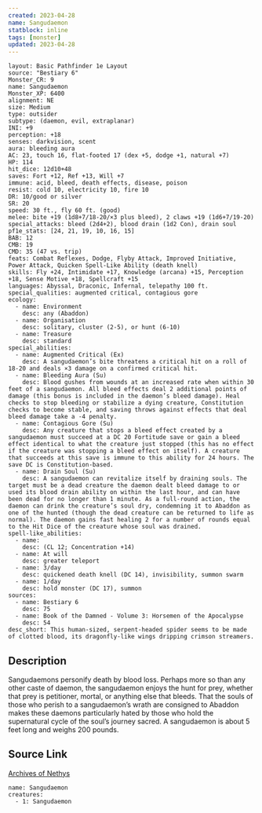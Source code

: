 ```yaml
---
created: 2023-04-28
name: Sangudaemon
statblock: inline
tags: [monster]
updated: 2023-04-28
---
```

```statblock
layout: Basic Pathfinder 1e Layout
source: "Bestiary 6"
Monster_CR: 9
name: Sangudaemon
Monster_XP: 6400
alignment: NE
size: Medium
type: outsider
subtype: (daemon, evil, extraplanar)
INI: +9
perception: +18
senses: darkvision, scent
aura: bleeding aura
AC: 23, touch 16, flat-footed 17 (dex +5, dodge +1, natural +7)
HP: 114
hit_dice: 12d10+48
saves: Fort +12, Ref +13, Will +7
immune: acid, bleed, death effects, disease, poison
resist: cold 10, electricity 10, fire 10
DR: 10/good or silver
SR: 20
speed: 30 ft., fly 60 ft. (good)
melee: bite +19 (1d8+7/18-20/×3 plus bleed), 2 claws +19 (1d6+7/19-20)
special_attacks: bleed (2d4+2), blood drain (1d2 Con), drain soul
pf1e_stats: [24, 21, 19, 10, 16, 15]
BAB: 12
CMB: 19
CMD: 35 (47 vs. trip)
feats: Combat Reflexes, Dodge, Flyby Attack, Improved Initiative, Power Attack, Quicken Spell-Like Ability (death knell)
skills: Fly +24, Intimidate +17, Knowledge (arcana) +15, Perception +18, Sense Motive +18, Spellcraft +15
languages: Abyssal, Draconic, Infernal, telepathy 100 ft.
special_qualities: augmented critical, contagious gore
ecology:
  - name: Environment
    desc: any (Abaddon)
  - name: Organisation
    desc: solitary, cluster (2-5), or hunt (6-10)
  - name: Treasure
    desc: standard
special_abilities:
  - name: Augmented Critical (Ex)
    desc: A sangudaemon’s bite threatens a critical hit on a roll of 18-20 and deals ×3 damage on a confirmed critical hit.
  - name: Bleeding Aura (Su)
    desc: Blood gushes from wounds at an increased rate when within 30 feet of a sangudaemon. All bleed effects deal 2 additional points of damage (this bonus is included in the daemon’s bleed damage). Heal checks to stop bleeding or stabilize a dying creature, Constitution checks to become stable, and saving throws against effects that deal bleed damage take a -4 penalty.
  - name: Contagious Gore (Su)
    desc: Any creature that stops a bleed effect created by a sangudaemon must succeed at a DC 20 Fortitude save or gain a bleed effect identical to what the creature just stopped (this has no effect if the creature was stopping a bleed effect on itself). A creature that succeeds at this save is immune to this ability for 24 hours. The save DC is Constitution-based.
  - name: Drain Soul (Su)
    desc: A sangudaemon can revitalize itself by draining souls. The target must be a dead creature the daemon dealt bleed damage to or used its blood drain ability on within the last hour, and can have been dead for no longer than 1 minute. As a full-round action, the daemon can drink the creature’s soul dry, condemning it to Abaddon as one of the hunted (though the dead creature can be returned to life as normal). The daemon gains fast healing 2 for a number of rounds equal to the Hit Dice of the creature whose soul was drained.
spell-like_abilities:
  - name:
    desc: (CL 12; Concentration +14)
  - name: At will
    desc: greater teleport
  - name: 3/day
    desc: quickened death knell (DC 14), invisibility, summon swarm
  - name: 1/day
    desc: hold monster (DC 17), summon
sources:
  - name: Bestiary 6
    desc: 75
  - name: Book of the Damned - Volume 3: Horsemen of the Apocalypse
    desc: 54
desc_short: This human-sized, serpent-headed spider seems to be made of clotted blood, its dragonfly-like wings dripping crimson streamers.
```
## Description
Sangudaemons personify death by blood loss. Perhaps more so than any other caste of daemon, the sangudaemon enjoys the hunt for prey, whether that prey is petitioner, mortal, or anything else that bleeds. That the souls of those who perish to a sangudaemon’s wrath are consigned to Abaddon makes these daemons particularly hated by those who hold the supernatural cycle of the soul’s journey sacred. A sangudaemon is about 5 feet long and weighs 200 pounds.
## Source Link
[Archives of Nethys](https://aonprd.com/MonsterDisplay.aspx?ItemName=Sangudaemon)
```encounter-table
name: Sangudaemon
creatures:
  - 1: Sangudaemon
```
